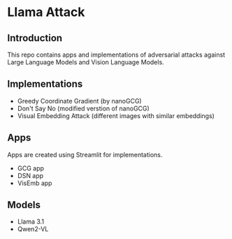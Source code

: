 # Llama Attack
## Introduction
This repo contains apps and implementations of adversarial attacks against Large Language Models and Vision Language Models.
## Implementations
* Greedy Coordinate Gradient (by nanoGCG)
* Don't Say No (modified verstion of nanoGCG)
* Visual Embedding Attack (different images with similar embeddings)
## Apps
Apps are created using Streamlit for implementations.
* GCG app
* DSN app
* VisEmb app
## Models
* Llama 3.1
* Qwen2-VL
